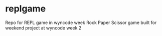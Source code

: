 # replgame
Repo for REPL game in wyncode week 
Rock Paper Scissor game built for weekend project at wyncode week 2
